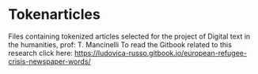 # Tokenarticles
Files containing tokenized articles selected for the project of Digital text in the humanities, prof: T. Mancinelli
To read the Gitbook related to this research click here: https://ludovica-russo.gitbook.io/european-refugee-crisis-newspaper-words/
